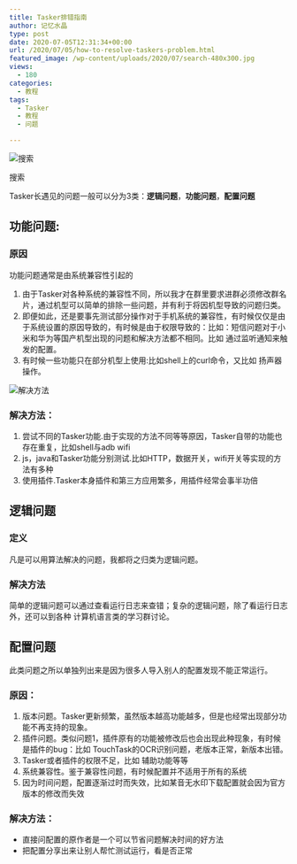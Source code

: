 ```yaml
---
title: Tasker排错指南
author: 记忆水晶
type: post
date: 2020-07-05T12:31:34+00:00
url: /2020/07/05/how-to-resolve-taskers-problem.html
featured_image: /wp-content/uploads/2020/07/search-480x300.jpg
views:
  - 180
categories:
  - 教程
tags:
  - Tasker
  - 教程
  - 问题

---
```

![搜索](https://ishare-cf.oss-cn-hongkong.aliyuncs.com/2020/07/search.jpg)

搜索

​Tasker长遇见的问题一般可以分为3类：**逻辑问题**，**功能问题**，**配置问题**

## 功能问题:

### 原因

功能问题通常是由系统兼容性引起的

  1. 由于Tasker对各种系统的兼容性不同，所以我才在群里要求进群必须修改群名片，通过机型可以简单的排除一些问题，并有利于将因机型导致的问题归类。
  2. 即便如此，还是要事先测试部分操作对于手机系统的兼容性，有时候仅仅是由于系统设置的原因导致的，有时候是由于权限导致的：比如：短信问题对于小米和华为等国产机型出现的问题和解决方法都不相同。比如 通过监听通知来触发的配置。
  3. 有时候一些功能只在部分机型上使用:比如shell上的curl命令，又比如 扬声器 操作。


![解决方法](https://ishare-cf.oss-cn-hongkong.aliyuncs.com/2020/07/problem.jpg)


### 解决方法：

  1. 尝试不同的Tasker功能.由于实现的方法不同等等原因，Tasker自带的功能也存在重复，比如shell与adb wifi
  2. js，java和Tasker功能分别测试.比如HTTP，数据开关，wifi开关等实现的方法有多种
  3. 使用插件.Tasker本身插件和第三方应用繁多，用插件经常会事半功倍

## 逻辑问题

### 定义

凡是可以用算法解决的问题，我都将之归类为逻辑问题。

### 解决方法

简单的逻辑问题可以通过查看运行日志来查错；复杂的逻辑问题，除了看运行日志外，还可以到各种 计算机语言类的学习群讨论。

## 配置问题

此类问题之所以单独列出来是因为很多人导入别人的配置发现不能正常运行。

### 原因：

  1. 版本问题。Tasker更新频繁，虽然版本越高功能越多，但是也经常出现部分功能不再支持的现象。
  2. 插件问题。类似问题1，插件原有的功能被修改后也会出现此种现象，有时候是插件的bug：比如 TouchTask的OCR识别问题，老版本正常，新版本出错。
  3. Tasker或者插件的权限不足，比如 辅助功能等等
  4. 系统兼容性。鉴于兼容性问题，有时候配置并不适用于所有的系统
  5. 因为时间问题，配置逐渐过时而失效，比如某音无水印下载配置就会因为官方版本的修改而失效

### 解决方法：

  * 直接问配置的原作者是一个可以节省问题解决时间的好方法
  * 把配置分享出来让别人帮忙测试运行，看是否正常